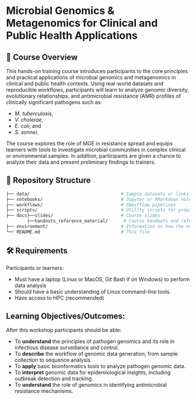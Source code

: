 # Microbial Genomics & Metagenomics for Clinical and Public Health Applications

## 📘 Course Overview
This hands-on training course introduces participants to the core principles and practical applications of microbial genomics and metagenomics in clinical and public health contexts. Using real-world datasets and reproducible workflows, participants will learn to analyze genomic diversity, evolutionary relationships, and antimicrobial resistance (AMR) profiles of clinically significant pathogens such as:
- _M. tuberculosis_,
- _V. cholerae_, 
- _E. coli_, and
- _S. sonnei_.

The  course explores the role of MGE in resistance spread and equips learners with tools to investigate microbial communities in complex clinical or environmental samples. In addition, participants are given a chance to analyze their data and present preliminary findings to trainers.

## 📂 Repository Structure
```bash
├── data/                                   # Sample datasets or links to data sources
├── notebooks/                              # Jupyter or RMarkdown notebooks for analysis
├── workflows/                              # SNextflow pipelines
├── scripts/                                # Utility scripts for preprocessing and analysis
├── docs├──slides/                          # Course slides
        ├──handouts_reference_material/      # Course handouts and reference materials
├── environment/                            # Information on how the environment was created
└── README.md                               # This file
```

## 🛠 Requirements
Participants or learners:
- Must have a laptop (Linux or MacOS, Git Bash if on Windows) to perform data analysis
- Should have a basic understanding of Linux command-line tools.
- Have access to HPC (recommended)

## Learning Objectives/Outcomes: 
After this workshop participants should be able:
- To **understand** the principles of pathogen genomics and its role in infectious disease surveillance and control.
- To **describe** the workflow of genomic data generation, from sample collection to sequence analysis.
- To **apply** basic bioinformatics tools to analyze pathogen genomic data.
- To **interpret** genomic data for epidemiological insights, including outbreak detection and tracking.
- To **understand** the role of genomics in identifying antimicrobial resistance mechanisms.
